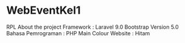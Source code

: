 # WebEventKel1
RPL
About the project
Framework : Laravel 9.0
Bootstrap Version 5.0
Bahasa Pemrograman : PHP
Main Colour Website : Hitam
